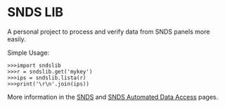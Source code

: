 # SNDS LIB

A personal project to process and verify data from SNDS panels more easily.

Simple Usage:

	>>>import sndslib
	>>>r = sndslib.get('mykey')
	>>>ips = sndslib.lista(r)
	>>>print('\r\n'.join(ips))
      
More information in the [SNDS](https://sendersupport.olc.protection.outlook.com/snds/FAQ.aspx?wa=wsignin1.0) and [SNDS Automated Data Access](https://sendersupport.olc.protection.outlook.com/snds/auto.aspx) pages.
